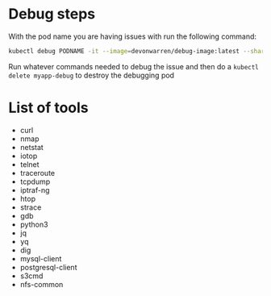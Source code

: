 # Debug steps

With the pod name you are having issues with run the following command:

```bash
kubectl debug PODNAME -it --image=devonwarren/debug-image:latest --share-processes --copy-to=myapp-debug
```

Run whatever commands needed to debug the issue and then do a `kubectl delete myapp-debug` to destroy the debugging pod

# List of tools

- curl
- nmap
- netstat
- iotop
- telnet
- traceroute
- tcpdump
- iptraf-ng
- htop
- strace
- gdb
- python3
- jq
- yq
- dig
- mysql-client
- postgresql-client
- s3cmd
- nfs-common